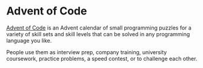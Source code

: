 # Advent of Code

[Advent of Code](https://adventofcode.com/) is an Advent calendar of small programming puzzles for a variety of skill sets and skill levels that can be solved in any programming language you like.

People use them as interview prep, company training, university coursework, practice problems, a speed contest, or to challenge each other.